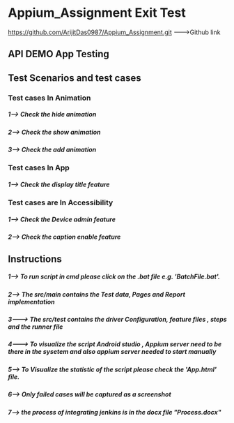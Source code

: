 # Appium_Assignment Exit Test


https://github.com/ArijitDas0987/Appium_Assignment.git --->Github link

## API DEMO App Testing

## Test Scenarios and test cases

### Test cases In Animation

##### 1--> Check the hide animation
##### 2--> Check the show animation
##### 3--> Check the add animation

### Test cases In App

##### 1--> Check the display title feature

### Test cases are In Accessibility

##### 1--> Check the Device admin feature
##### 2--> Check the caption enable  feature


## Instructions
##### 1--> To run script in cmd please click on the .bat file e.g. 'BatchFile.bat'.
##### 2--> The src/main contains the Test data, Pages and Report implementation
##### 3---> The src/test contains the driver Configuration, feature files , steps and the runner file
##### 4---> To visualize the script Android studio , Appium server need to be there in the sysetem and also appium server needed to start manually
##### 5--> To Visualize the statistic of the script please check the 'App.html' file.
##### 6--> Only failed cases will be captured as a screenshot
##### 7--> the process of integrating jenkins is in the docx file "Process.docx"


